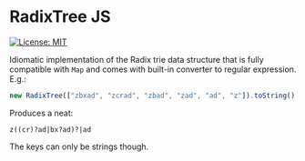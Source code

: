 RadixTree JS
============

[![License: MIT](https://img.shields.io/badge/License-MIT-green.svg)](https://opensource.org/licenses/MIT)

Idiomatic implementation of the Radix trie data structure that is
fully compatible with `Map` and comes with built-in converter
to regular expression. E.g.:

```js
new RadixTree(["zbxad", "zcrad", "zbad", "zad", "ad", "z"]).toString()
```

Produces a neat:

```
z((cr)?ad|bx?ad)?|ad
```

The keys can only be strings though.
